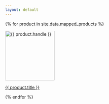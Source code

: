 ```yaml
---
layout: default
---
```


<div class="grid-uniform">

{% for product in site.data.mapped_products %}
  <div class="grid-item large--one-quarter medium-down--one-half product">
    <a href="/products/{{ product.handle }}" class="product-grid-item product-list-item">
      <div class="grid">
        <div class="grid-item whole">
          <img src="{{ product.images[0] }}" alt="{{ product.handle }}" height="160" width="160">
          <!-- make image compact CDN size & include alt tag with encoding -->
        </div>
        <div class="grid-item four-fifths">
          <p class="h3">{{ product.title }}</p>
        </div>
      </div>
    </a>
  </div>
{% endfor %}
</div>
